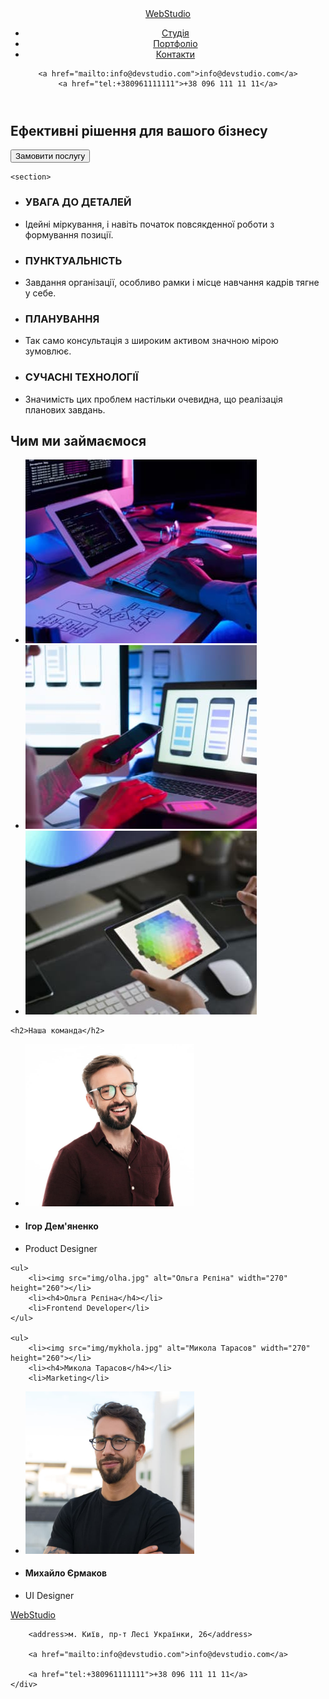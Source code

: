 <!DOCTYPE html>
<html lang="en">
<head>
    <meta charset="UTF-8">
    <meta http-equiv="X-UA-Compatible" content="IE=edge">
    <meta name="viewport" content="width=device-width, initial-scale=1.0">
    <title>WebStudio</title>
</head>
<body>

<!-- Header -->

<header>
    <a href="/">WebStudio</a>
    <nav>
        <ul>
            <li><a href="">Студія</a></li>
            <li><a href="">Портфоліо</a></li>
            <li><a href="">Контакти</a></li>
        </ul>
    </nav>
    
    <a href="mailto:info@devstudio.com">info@devstudio.com</a>
    <a href="tel:+380961111111">+38 096 111 11 11</a>

</header>

<!-- Main -->

<main>
    <section>
        <h1>Ефективні рішення для вашого бізнесу</h1>
        <button type="button">Замовити послугу</button>
    </section>

    <section>
<ul>
    <li><h3>УВАГА ДО ДЕТАЛЕЙ</h3></li>
    <li>Ідейні міркування, і навіть початок повсякденної роботи з формування позиції.</li>
</ul>

<ul>
    <li><h3>ПУНКТУАЛЬНІСТЬ</h3></li>
    <li>Завдання організації, особливо рамки і місце навчання кадрів тягне у себе.</li>
</ul>

<ul>
    <li><h3>ПЛАНУВАННЯ</h3></li>
    <li>Так само консультація з широким активом значною мірою зумовлює.</li>
</ul>

<ul>
    <li><h3>СУЧАСНІ ТЕХНОЛОГІЇ</h3></li>
    <li>Значимість цих проблем настільки очевидна, що реалізація планових завдань.</li>
</ul>

</section>

<section>
    <h2>Чим ми займаємося</h2>
<ul>
    <li><img src="img/boxone.jpg" alt="фотоодин" width="370" height="294"></li>
    <li><img src="img/boxtwo.jpg" alt="фотодва" width="370" height="294"></li>
    <li><img src="img/boxthree.jpg" alt="фототри" width="370" height="294"></li>
</ul>
  
</section>

<section>

    <h2>Наша команда</h2>

   <ul>
        <li><img src="img/ihor.jpg" alt="Ігор Дем'яненко" width="270" height="260"></li>
        <li><h4>Ігор Дем'яненко</h4></li>
        <li>Product Designer</li>
    </ul>

    <ul>
        <li><img src="img/olha.jpg" alt="Ольга Рєпіна" width="270" height="260"></li>
        <li><h4>Ольга Рєпіна</h4></li>
        <li>Frontend Developer</li>
    </ul>

    <ul>
        <li><img src="img/mykhola.jpg" alt="Микола Тарасов" width="270" height="260"></li>
        <li><h4>Микола Тарасов</h4></li>
        <li>Marketing</li>
   </ul>

   <ul>
        <li><img src="img/mykhailo.jpg" alt="mykhailo-ermakov" width="270" height="260"></li>
        <li><h4>Михайло Єрмаков</h4></li>
        <li>UI Designer</li>
   </ul>

</section>

</main>

<!--Footer-->

<footer>
    <div>
        <a href="/">WebStudio</a>

        <address>м. Київ, пр-т Лесі Українки, 26</address>

        <a href="mailto:info@devstudio.com">info@devstudio.com</a>

        <a href="tel:+380961111111">+38 096 111 11 11</a>
    </div>
</footer>
    
</body>
</html>
